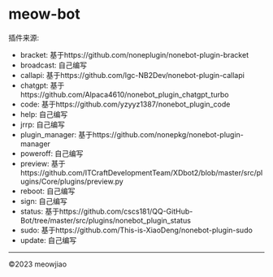 # meow-bot

插件来源:

- bracket: 基于https://github.com/noneplugin/nonebot-plugin-bracket
- broadcast: 自己编写
- callapi: 基于https://github.com/lgc-NB2Dev/nonebot-plugin-callapi
- chatgpt: 基于https://github.com/Alpaca4610/nonebot_plugin_chatgpt_turbo
- code: 基于https://github.com/yzyyz1387/nonebot_plugin_code
- help: 自己编写
- jrrp: 自己编写
- plugin_manager: 基于https://github.com/nonepkg/nonebot-plugin-manager
- poweroff: 自己编写
- preview: 基于https://github.com/ITCraftDevelopmentTeam/XDbot2/blob/master/src/plugins/Core/plugins/preview.py
- reboot: 自己编写
- sign: 自己编写
- status: 基于https://github.com/cscs181/QQ-GitHub-Bot/tree/master/src/plugins/nonebot_plugin_status
- sudo: 基于https://github.com/This-is-XiaoDeng/nonebot-plugin-sudo
- update: 自己编写

---

©2023 meowjiao
